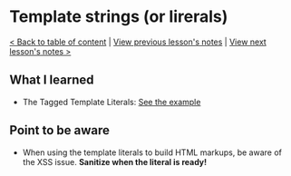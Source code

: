 # Template strings (or lirerals)

[< Back to table of content](../README.md) |
[View previous lesson's notes](../02-Arrow.functions/Lesson.note.md) |
[View next lesson's notes >](../04-Additional.String.Improvements/Lesson.notes.md)

## What I learned

- The Tagged Template Literals: [See the example](tagged-templates.html)

## Point to be aware

- When using the template literals to build HTML markups, be aware of the XSS issue. **Sanitize when the literal is ready!**
